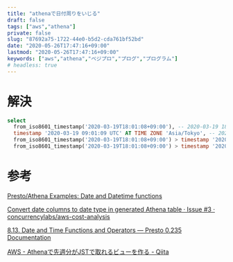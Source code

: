```yaml
---
title: "athenaで日付周りをいじる"
draft: false
tags: ["aws","athena"]
private: false
slug: "87692a75-1722-44e0-b5d2-cda761bf52bd"
date: "2020-05-26T17:47:16+09:00"
lastmod: "2020-05-26T17:47:16+09:00"
keywords: ["aws","athena","ベジプロ","プログ","プログラム"]
# headless: true
---
```


# 解決
```sql
select
  from_iso8601_timestamp('2020-03-19T18:01:08+09:00'), -- 2020-03-19 18:01:08.000 +09:00
  timestamp '2020-03-19 09:01:09 UTC' AT TIME ZONE 'Asia/Tokyo', -- 2020-03-19 18:01:09.000 Asia/Tokyo  
  from_iso8601_timestamp('2020-03-19T18:01:08+09:00') > timestamp '2020-03-19 09:01:09 UTC' AT TIME ZONE 'Asia/Tokyo', -- false
  from_iso8601_timestamp('2020-03-19T18:01:08+09:00') > timestamp '2020-03-19 09:01:07 UTC' AT TIME ZONE 'Asia/Tokyo' -- true
```

# 参考
[Presto/Athena Examples: Date and Datetime functions](https://queirozf.com/entries/presto-athena-examples-date-and-datetime-functions)

[Convert date columns to date type in generated Athena table · Issue #3 · concurrencylabs/aws-cost-analysis](https://github.com/concurrencylabs/aws-cost-analysis/issues/3#issuecomment-456415019)

[8.13. Date and Time Functions and Operators — Presto 0.235 Documentation](https://prestodb.io/docs/current/functions/datetime.html)

[AWS - Athenaで先週分がJSTで取れるビューを作る - Qiita](https://qiita.com/sakamossan/items/adc8668038226a65436b)

